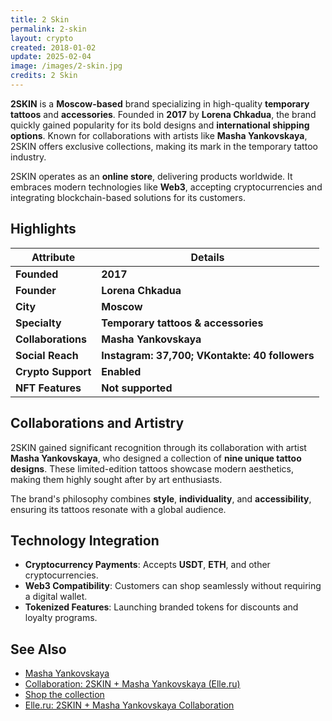 ```yaml
---
title: 2 Skin  
permalink: 2-skin  
layout: crypto  
created: 2018-01-02  
update: 2025-02-04  
image: /images/2-skin.jpg  
credits: 2 Skin
---
```


**2SKIN** is a **Moscow-based** brand specializing in high-quality **temporary tattoos** and **accessories**. Founded in **2017** by **Lorena Chkadua**, the brand quickly gained popularity for its bold designs and **international shipping options**. Known for collaborations with artists like **Masha Yankovskaya**, 2SKIN offers exclusive collections, making its mark in the temporary tattoo industry.  

2SKIN operates as an **online store**, delivering products worldwide. It embraces modern technologies like **Web3**, accepting cryptocurrencies and integrating blockchain-based solutions for its customers.  

## Highlights  

| Attribute              | Details                                        |  
|------------------------|------------------------------------------------|  
| **Founded**            | **2017**                                       |  
| **Founder**            | **Lorena Chkadua**                             |  
| **City**               | **Moscow**                                     |  
| **Specialty**          | **Temporary tattoos & accessories**           |  
| **Collaborations**     | **Masha Yankovskaya**                          |  
| **Social Reach**       | **Instagram: 37,700; VKontakte: 40 followers** |  
| **Crypto Support**     | **Enabled**                                    |  
| **NFT Features**       | **Not supported**                              |  

## Collaborations and Artistry  

2SKIN gained significant recognition through its collaboration with artist **Masha Yankovskaya**, who designed a collection of **nine unique tattoo designs**. These limited-edition tattoos showcase modern aesthetics, making them highly sought after by art enthusiasts.  

The brand's philosophy combines **style**, **individuality**, and **accessibility**, ensuring its tattoos resonate with a global audience.  

## Technology Integration  

- **Cryptocurrency Payments**: Accepts **USDT**, **ETH**, and other cryptocurrencies.  
- **Web3 Compatibility**: Customers can shop seamlessly without requiring a digital wallet.  
- **Tokenized Features**: Launching branded tokens for discounts and loyalty programs.  

## See Also  

+ [Masha Yankovskaya](index)  
+ [Collaboration: 2SKIN + Masha Yankovskaya (Elle.ru)](https://www.elle.ru/krasota/trendy/kollaboraciya-2skin-masha-yankovskaya-id6790788/)  
+ [Shop the collection](http://mashayankovskaya.store)  
+ [Elle.ru: 2SKIN + Masha Yankovskaya Collaboration](https://www.elle.ru/krasota/trendy/kollaboraciya-2skin-masha-yankovskaya-id6790788/)  

<!-- Prompt:  
- Не менять язык статьи, сохранять оригинальный язык.  
- Если тема оформлена как "Имя Фамилия", заголовок должен быть "Фамилия, Имя".  
- Изменить title: A Template на основной топик в статье.  
- Создать permalink: на основе title (без / пред и / после/)  
- Замени date: на created:  
- Замени update: хххх-хх-хх текущую дату в таком же формате  
- Изменить заголовок раздела "Citations" на ## Citations.  
- Оформить ссылки в разделе "Citations" в формате: **[x]** [URL](URL).  
- При ссылке на источник в тексте, использовать формат: **[x]**, **[x]**.  
- Убедиться, что номера цитат соответствуют записям в разделе "Citations".  
- Сделать номера цитат кликабельными по указанному выше формату.  
- Добавить список связанных тем в том же формате.  
- Если есть списки с годами (при условии что они не содержат длинные предложения или ссылки) - конвертируй их в таблицы.  
- Выделяй даты, места, географические названия, адреса, имена собственные **таким образом**.  
- Использовать шаблон - "[Название темы](ссылка-на-тему)" для каждого пункта.  
- Раздел ## See also должен включаться автоматически в конец статьи.  
- Результат в md коде.  
- Оставить этот Prompt после редактирования в конце кода.  
-->  
